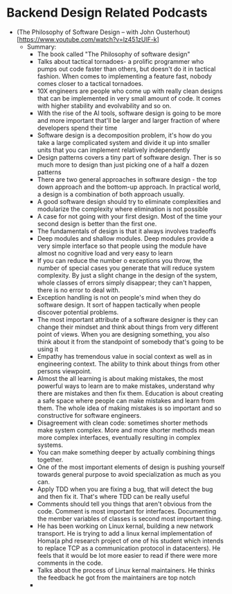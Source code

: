 # Backend Design Related Podcasts
- (The Philosophy of Software Design – with John Ousterhout)[https://www.youtube.com/watch?v=lz451zUlF-k]
  - Summary:
    - The book called "The Philosophy of software design"
    - Talks about tactical tornadoes- a prolific programmer who pumps out code faster than others, but doesn't do it in tactical fashion. When comes to implementing a feature fast, nobody comes closer to a tactical tornadoes.
    - 10X engineers are people who come up with really clean designs that can be implemented in very small amount of code. It comes with higher stability and evolvability and so on.
    - With the rise of the AI tools, software design is going to be more and more important that'll be larger and larger fraction of where developers spend their time
    - Software design is a decomposition problem, it's how do you take a large complicated system and divide it up into smaller units that you can implement relatively independently
    - Design patterns covers a tiny part of software design. Ther is so much more to design than just picking one of a half a dozen patterns
    - There are two general approaches in software design - the top down approach and the bottom-up approach. In practical world, a design is a combination of both approach usually.
    - A good software design should try to eliminate complexities and modularize the complexity where elimination is not possible
    - A case for not going with your first design. Most of the time your second design is better than the first one.
    - The fundamentals of design is that it always involves tradeoffs
    - Deep modules and shallow modules. Deep modules provide a very simple interface so that people using the module have almost no cognitive load and very easy to learn
    - If you can reduce the number o exceptions you throw, the number of special cases you generate that will reduce system complexity. By just a slight change in the design of the system, whole classes of errors simply disappear; they can't happen, there is no error to deal with.
    - Exception handling is not on people's mind when they do software design. It sort of happen tactically when people discover potential problems.
    - The most important attribute of a software designer is they can change their mindset and think about things from very different point of views. When you are designing something, you also think about it from the standpoint of somebody that's going to be using it
    - Empathy has tremendous value in social context as well as in engineering context. The ability to think about things from other persons viewpoint.
    - Almost the all learning is about making mistakes, the most powerful ways to learn are to make mistakes, understand why there are mistakes and then fix them. Education is about creating a safe space where people can make mistakes and learn from them. The whole idea of making mistakes is so important and so constructive for software engineers. 
    - Disagreement with clean code: sometimes shorter methods make system complex. More and more shorter methods mean more complex interfaces, eventually resulting in complex systems.
    - You can make something deeper by actually combining things together. 
    - One of the most important elements of design is pushing yourself towards general purpose to avoid specialization as much as you can.
    - Apply TDD when you are fixing a bug, that will detect the bug and then fix it. That's where TDD can be really useful
    - Comments should tell you things that aren't obvious from the code. Comment is most important for interfaces. Documenting the member variables of classes is second most important thing. 
    - He has been working on Linux kernal, building a new network transport. He is trying to add a linux kernal implementation of Homa(a phd research project of one of his student which intends to replace TCP as a communication protocol in datacenters). He feels that it would be lot more easier to read if there were more comments in the code.
    - Talks about the process of Linux kernal maintainers. He thinks the feedback he got from the maintainers are top notch
    - 

